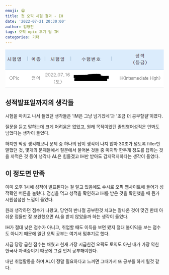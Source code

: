```yaml
---
emoji: 😀
title: 첫 오픽 시험 결과 - IH
date: '2022-07-21 20:30:00'
author: 김형진
tags: 오픽 opic 후기 팁 IH
categories: 기타
---
```


![opic-result](opic.PNG)

## 성적발표일까지의 생각들
시험을 마치고 나서 들었던 생각들은 'IM은 그냥 넘기겠네'과 '조금 더 공부할걸'이였다.

질문을 듣고 말하는데 크게 어려움은 없었고, 원래 목적이었던 졸업영어성적은 안봐도 넘었다는 생각이 들었다.

하지만 막상 생각해보니 문제 중 하나의 답이 생각이 나지 않아 30초가 넘도록 filler만 말했던 것, 몇개의 문제들에서 질문에서 물어본 것들 중 마지막 한두개 정도를 답하는 것을 까먹은 것 등이 생각나 AL은 힘들겠고 IH만 받아도 감지덕지하다는 생각이 들었다.

## 이 정도면 만족
이미 오후 1시에 성적이 발표된다는 걸 알고 있음에도 수시로 오픽 웹사이트에 들어가 성적확인 버튼을 눌렀다. 점심을 먹고 성적을 확인하고 IH를 받은 것을 확인했을 때 뭔가 시원섭섭한 느낌이 들었다. 

원래 생각하던 점수가 나왔고, 당연히 반나절 공부한것 치고는 잘나온 것이 맞긴 한데 아쉬운 점들만 잘 보완했으면 AL을 받지 않았을까 하는 생각이 들었다.

IH가 절대 낮은 점수가 아니고, 취업할 때도 이득을 보면 봤지 절대 불이익을 보는 점수도 아니기 때문에 일단 오픽 공부는 여기서 멈추기로 했다.

지금 당장 급한 점수는 채웠고 현재 가장 시급한건 오픽도 토익도 아닌 내가 가장 약한 한국사 자격증이기 때문에 그걸 먼저 공부해야한다.

내년 취업활동을 하며 AL이 정말 필요하다고 느끼면 그때가서 또 공부를 하게 될것 같다.


```toc

```